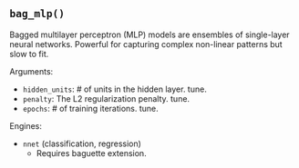 ## `bag_mlp()`

Bagged multilayer perceptron (MLP) models are ensembles of single-layer neural networks. Powerful for capturing complex non-linear patterns but slow to fit.

Arguments:
* `hidden_units`: # of units in the hidden layer. tune.
* `penalty`: The L2 regularization penalty. tune.
* `epochs`: # of training iterations. tune.

Engines:
* `nnet` (classification, regression)
  - Requires baguette extension.
